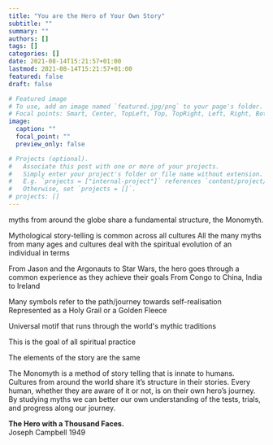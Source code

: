 ```yaml
---
title: "You are the Hero of Your Own Story"
subtitle: ""
summary: ""
authors: []
tags: []
categories: []
date: 2021-08-14T15:21:57+01:00
lastmod: 2021-08-14T15:21:57+01:00
featured: false
draft: false

# Featured image
# To use, add an image named `featured.jpg/png` to your page's folder.
# Focal points: Smart, Center, TopLeft, Top, TopRight, Left, Right, BottomLeft, Bottom, BottomRight.
image:
  caption: ""
  focal_point: ""
  preview_only: false

# Projects (optional).
#   Associate this post with one or more of your projects.
#   Simply enter your project's folder or file name without extension.
#   E.g. `projects = ["internal-project"]` references `content/project/deep-learning/index.md`.
#   Otherwise, set `projects = []`.
# projects: []
---
```


myths from around the globe share a fundamental structure, the Monomyth.

Mythological story-telling is common across all cultures
All the many myths from many ages and cultures deal with the spiritual evolution of an individual in terms

From Jason and the Argonauts to Star Wars, the hero goes through a common experience as they achieve their goals
From Congo to China, India to Ireland

Many symbols refer to the path/journey towards self-realisation
Represented as a Holy Grail or a Golden Fleece

Universal motif that runs through the world's mythic traditions

This is the goal of all spiritual practice

The elements of the story are the same

The Monomyth is a method of story telling that is innate to humans. Cultures from around the world share it’s structure in their stories. Every human, whether they are aware of it or not, is on their own hero’s journey. By studying myths  we can better our own understanding of the tests, trials, and progress along our journey.




**The Hero with a Thousand Faces.**\
Joseph Campbell 1949
